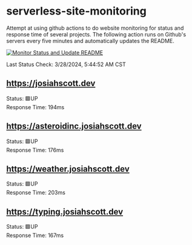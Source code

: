 # serverless-site-monitoring
Attempt at using github actions to do website monitoring for status and response time of several projects. The following action runs on Github's servers every five minutes and automatically updates the README.  

[![Monitor Status and Update README](https://github.com/JosiahSco/serverless-site-monitoring/actions/workflows/monitor.yaml/badge.svg)](https://github.com/JosiahSco/serverless-site-monitoring/actions/workflows/monitor.yaml)

Last Status Check: 3/28/2024, 5:44:52 AM CST

## https://josiahscott.dev
Status: 🟩UP  
Response Time: 194ms

## https://asteroidinc.josiahscott.dev
Status: 🟩UP  
Response Time: 176ms

## https://weather.josiahscott.dev
Status: 🟩UP  
Response Time: 203ms

## https://typing.josiahscott.dev
Status: 🟩UP  
Response Time: 167ms

